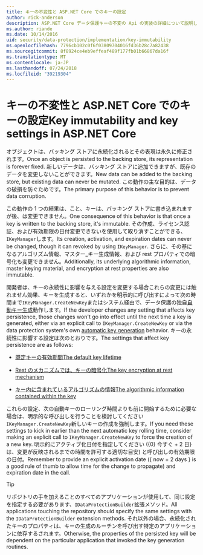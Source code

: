 ```yaml
---
title: キーの不変性と ASP.NET Core でのキーの設定
author: rick-anderson
description: ASP.NET Core データ保護キーの不変の Api の実装の詳細について説明します。
ms.author: riande
ms.date: 10/14/2016
uid: security/data-protection/implementation/key-immutability
ms.openlocfilehash: 7796cb102c0f6f03809704016fd36b28c7a82438
ms.sourcegitcommit: 8f8924ce4eb9effeaf489f177fb01b66867da16f
ms.translationtype: MT
ms.contentlocale: ja-JP
ms.lasthandoff: 07/24/2018
ms.locfileid: "39219304"
---
```

# <a name="key-immutability-and-key-settings-in-aspnet-core"></a><span data-ttu-id="f74cf-103">キーの不変性と ASP.NET Core でのキーの設定</span><span class="sxs-lookup"><span data-stu-id="f74cf-103">Key immutability and key settings in ASP.NET Core</span></span>

<span data-ttu-id="f74cf-104">オブジェクトは、バッキング ストアに永続化されるとその表現は永久に修正されます。</span><span class="sxs-lookup"><span data-stu-id="f74cf-104">Once an object is persisted to the backing store, its representation is forever fixed.</span></span> <span data-ttu-id="f74cf-105">新しいデータは、バッキング ストアに追加できますが、既存のデータを変更しないことができます。</span><span class="sxs-lookup"><span data-stu-id="f74cf-105">New data can be added to the backing store, but existing data can never be mutated.</span></span> <span data-ttu-id="f74cf-106">この動作の主な目的は、データの破損を防ぐためです。</span><span class="sxs-lookup"><span data-stu-id="f74cf-106">The primary purpose of this behavior is to prevent data corruption.</span></span>

<span data-ttu-id="f74cf-107">この動作の 1 つの結果は、こと、キーは、バッキング ストアに書き込まれますが後、は変更できません。</span><span class="sxs-lookup"><span data-stu-id="f74cf-107">One consequence of this behavior is that once a key is written to the backing store, it's immutable.</span></span> <span data-ttu-id="f74cf-108">その作成、ライセンス認証、および有効期限の日付変更できないを使用して取り消すことができる、`IKeyManager`します。</span><span class="sxs-lookup"><span data-stu-id="f74cf-108">Its creation, activation, and expiration dates can never be changed, though it can revoked by using `IKeyManager`.</span></span> <span data-ttu-id="f74cf-109">さらに、その基になるアルゴリズム情報、マスター_キー生成情報、および rest プロパティでの暗号化も変更できません。</span><span class="sxs-lookup"><span data-stu-id="f74cf-109">Additionally, its underlying algorithmic information, master keying material, and encryption at rest properties are also immutable.</span></span>

<span data-ttu-id="f74cf-110">開発者は、キーの永続性に影響を与える設定を変更する場合これらの変更には触れません効果、キーを生成すると、いずれかを明示的に呼び出すによって次の時間まで`IKeyManager.CreateNewKey`またはシステム経由で、データ保護の独自[自動キー生成](xref:security/data-protection/implementation/key-management#data-protection-implementation-key-management)動作します。</span><span class="sxs-lookup"><span data-stu-id="f74cf-110">If the developer changes any setting that affects key persistence, those changes won't go into effect until the next time a key is generated, either via an explicit call to `IKeyManager.CreateNewKey` or via the data protection system's own [automatic key generation](xref:security/data-protection/implementation/key-management#data-protection-implementation-key-management) behavior.</span></span> <span data-ttu-id="f74cf-111">キーの永続性に影響する設定は次のとおりです。</span><span class="sxs-lookup"><span data-stu-id="f74cf-111">The settings that affect key persistence are as follows:</span></span>

* [<span data-ttu-id="f74cf-112">既定キーの有効期間</span><span class="sxs-lookup"><span data-stu-id="f74cf-112">The default key lifetime</span></span>](xref:security/data-protection/implementation/key-management#data-protection-implementation-key-management)

* [<span data-ttu-id="f74cf-113">Rest のメカニズムでは、キーの暗号化</span><span class="sxs-lookup"><span data-stu-id="f74cf-113">The key encryption at rest mechanism</span></span>](xref:security/data-protection/implementation/key-encryption-at-rest)

* [<span data-ttu-id="f74cf-114">キー内に含まれているアルゴリズムの情報</span><span class="sxs-lookup"><span data-stu-id="f74cf-114">The algorithmic information contained within the key</span></span>](xref:security/data-protection/configuration/overview#changing-algorithms-with-usecryptographicalgorithms)

<span data-ttu-id="f74cf-115">これらの設定、次の自動キーのローリング時間よりも前に開始するために必要な場合は、明示的な呼び出しを行うことを検討してください`IKeyManager.CreateNewKey`新しいキーの作成を強制します。</span><span class="sxs-lookup"><span data-stu-id="f74cf-115">If you need these settings to kick in earlier than the next automatic key rolling time, consider making an explicit call to `IKeyManager.CreateNewKey` to force the creation of a new key.</span></span> <span data-ttu-id="f74cf-116">明示的にアクティブ化日付を指定してください ({0} 今すぐ + 2 日} は、変更が反映されるまでの時間を許可する適切な目安) と呼び出しの有効期限の日付。</span><span class="sxs-lookup"><span data-stu-id="f74cf-116">Remember to provide an explicit activation date ({ now + 2 days } is a good rule of thumb to allow time for the change to propagate) and expiration date in the call.</span></span>

>[!TIP]
> <span data-ttu-id="f74cf-117">リポジトリの手を加えることのすべてのアプリケーションが使用して、同じ設定を指定する必要があります、`IDataProtectionBuilder`拡張メソッド。</span><span class="sxs-lookup"><span data-stu-id="f74cf-117">All applications touching the repository should specify the same settings with the `IDataProtectionBuilder` extension methods.</span></span> <span data-ttu-id="f74cf-118">それ以外の場合、永続化されたキーのプロパティは、キーの生成のルーチンを呼び出す特定のアプリケーションに依存するされます。</span><span class="sxs-lookup"><span data-stu-id="f74cf-118">Otherwise, the properties of the persisted key will be dependent on the particular application that invoked the key generation routines.</span></span>
